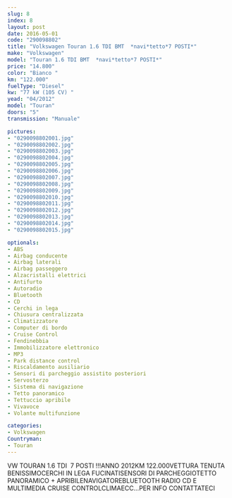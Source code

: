 ```yaml
---
slug: 8
index: 8
layout: post
date: 2016-05-01
code: "290098802"
title: "Volkswagen Touran 1.6 TDI BMT  *navi*tetto*7 POSTI*"
make: "Volkswagen"
model: "Touran 1.6 TDI BMT  *navi*tetto*7 POSTI*"
price: "14.800"
color: "Bianco "
km: "122.000"
fuelType: "Diesel"
kw: "77 kW (105 CV) "
yead: "04/2012"
model: "Touran"
doors: "5"
transmission: "Manuale"

pictures:
- "0290098802001.jpg"
- "0290098802002.jpg"
- "0290098802003.jpg"
- "0290098802004.jpg"
- "0290098802005.jpg"
- "0290098802006.jpg"
- "0290098802007.jpg"
- "0290098802008.jpg"
- "0290098802009.jpg"
- "0290098802010.jpg"
- "0290098802011.jpg"
- "0290098802012.jpg"
- "0290098802013.jpg"
- "0290098802014.jpg"
- "0290098802015.jpg"

optionals:
- ABS
- Airbag conducente
- Airbag laterali
- Airbag passeggero
- Alzacristalli elettrici
- Antifurto
- Autoradio
- Bluetooth
- CD
- Cerchi in lega
- Chiusura centralizzata
- Climatizzatore
- Computer di bordo
- Cruise Control
- Fendinebbia
- Immobilizzatore elettronico
- MP3
- Park distance control
- Riscaldamento ausiliario
- Sensori di parcheggio assistito posteriori
- Servosterzo
- Sistema di navigazione
- Tetto panoramico
- Tettuccio apribile
- Vivavoce
- Volante multifunzione

categories:
- Volkswagen
Countryman:
- Touran
---
```

VW TOURAN 1.6 TDI  7 POSTI !!!ANNO 2012KM 122.000VETTURA TENUTA BENISSIMOCERCHI IN LEGA FUCINATISENSORI DI PARCHEGGIOTETTO PANORAMICO + APRIBILENAVIGATOREBLUETOOTH RADIO CD E MULTIMEDIA CRUISE CONTROLCLIMAECC...PER INFO CONTATTATECI
